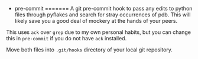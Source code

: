 + pre-commit
=======
A git pre-commit hook to pass any edits to python files through pyflakes and search for stray occurrences of pdb. This will likely save you a good deal of mockery at the hands of your peers.

This uses `ack` over `grep` due to my own personal habits, but you can change this in `pre-commit` if you do not have `ack` installed.

Move both files into `.git/hooks` directory of your local git repository.
